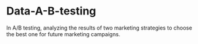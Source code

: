 # Data-A-B-testing
In A/B testing, analyzing the results of two marketing strategies to choose the best one for future marketing campaigns.
